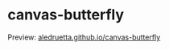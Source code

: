 # canvas-butterfly

Preview: [aledruetta.github.io/canvas-butterfly](https://aledruetta.github.io/canvas-butterfly/)
